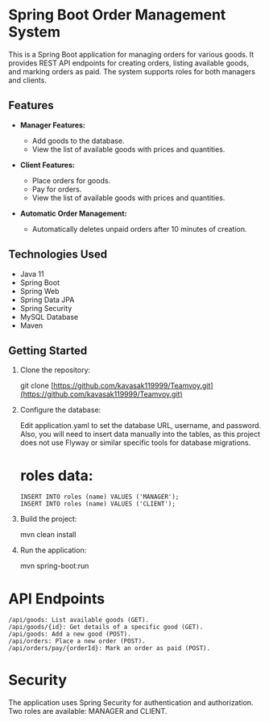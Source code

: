 # Spring Boot Order Management System

This is a Spring Boot application for managing orders for various goods. It provides REST API endpoints for creating orders, listing available goods, and marking orders as paid.
The system supports roles for both managers and clients.

## Features

- **Manager Features:**
  - Add goods to the database.
  - View the list of available goods with prices and quantities.

- **Client Features:**
  - Place orders for goods.
  - Pay for orders.
  - View the list of available goods with prices and quantities.

- **Automatic Order Management:**
  - Automatically deletes unpaid orders after 10 minutes of creation.

## Technologies Used

- Java 11
- Spring Boot
- Spring Web
- Spring Data JPA
- Spring Security
- MySQL Database
- Maven

## Getting Started

1. Clone the repository:
   
   git clone [https://github.com/kavasak119999/Teamvoy.git](https://github.com/kavasak119999/Teamvoy.git)

2. Configure the database:

    Edit application.yaml to set the database URL, username, and password.
    Also, you will need to insert data manually into the tables, as this project does not use Flyway or similar specific tools for database migrations.

   # roles data:
       INSERT INTO roles (name) VALUES ('MANAGER');
       INSERT INTO roles (name) VALUES ('CLIENT');

3. Build the project:

    mvn clean install

4. Run the application:

    mvn spring-boot:run



# API Endpoints

    /api/goods: List available goods (GET).
    /api/goods/{id}: Get details of a specific good (GET).
    /api/goods: Add a new good (POST).
    /api/orders: Place a new order (POST).
    /api/orders/pay/{orderId}: Mark an order as paid (POST).

# Security

  The application uses Spring Security for authentication and authorization.
  Two roles are available: MANAGER and CLIENT.
